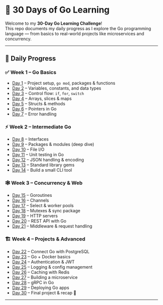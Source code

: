 # 🚀 30 Days of Go Learning

Welcome to my **30-Day Go Learning Challenge**!  
This repo documents my daily progress as I explore the Go programming language — from basics to real-world projects like microservices and concurrency.  

---

## 📅 Daily Progress

### ✅ Week 1 – Go Basics
- [Day 1](day1/) – Project setup, `go mod`, packages & functions
- [Day 2](day2/) – Variables, constants, and data types
- [Day 3](day3/) – Control flow: `if`, `for`, `switch`
- [Day 4](day4/) – Arrays, slices & maps
- [Day 5](day5/) – Structs & methods
- [Day 6](day6/) – Pointers in Go
- [Day 7](day7/) – Error handling

### ⚡ Week 2 – Intermediate Go
- [Day 8](day8/) – Interfaces
- [Day 9](day9/) – Packages & modules (deep dive)
- [Day 10](day10/) – File I/O
- [Day 11](day11/) – Unit testing in Go
- [Day 12](day12/) – JSON handling & encoding
- [Day 13](day13/) – Standard library gems
- [Day 14](day14/) – Build a small CLI tool

### 🕸️ Week 3 – Concurrency & Web
- [Day 15](day15/) – Goroutines
- [Day 16](day16/) – Channels
- [Day 17](day17/) – Select & worker pools
- [Day 18](day18/) – Mutexes & sync package
- [Day 19](day19/) – HTTP servers
- [Day 20](day20/) – REST API with Go
- [Day 21](day21/) – Middleware & request handling

### 🏗️ Week 4 – Projects & Advanced
- [Day 22](day22/) – Connect Go with PostgreSQL
- [Day 23](day23/) – Go + Docker basics
- [Day 24](day24/) – Authentication & JWT
- [Day 25](day25/) – Logging & config management
- [Day 26](day26/) – Caching with Redis
- [Day 27](day27/) – Building a microservice
- [Day 28](day28/) – gRPC in Go
- [Day 29](day29/) – Deploying Go apps
- [Day 30](day30/) – Final project & recap 🎉

---

 
